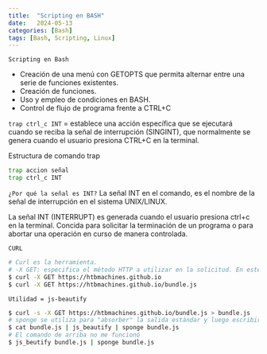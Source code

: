 ```yaml
---
title:  "Scripting en BASH"
date:   2024-05-13
categories: [Bash]
tags: [Bash, Scripting, Linux]
---
```

`Scripting en Bash`

* Creación de una menú con GETOPTS que permita alternar entre una serie de funciones existentes.
* Creación de funciones.
* Uso y empleo de condiciones en BASH.
* Control de flujo de programa frente a CTRL+C

`trap ctrl_c INT` = establece una acción específica que se ejecutará cuando se reciba la señal de interrupción (SINGINT), que normalmente se genera cuando el usuario presiona CTRL+C en la terminal. 

Estructura de comando trap
``` bash
trap accion señal
trap ctrl_c INT
``` 

`¿Por qué la señal es INT?`
La señal INT en el comando, es el nombre de la señal de interrupción en el sistema UNIX/LINUX. 

La señal INT (INTERRUPT) es generada cuando el usuario presiona ctrl+c en la terminal. Concida para solicitar la terminación de un programa o para abortar una operación en curso de manera controlada. 


`CURL`
``` bash
# Curl es la herramienta.
# -X GET: especifica el método HTTP a utilizar en la solicitud. En este caso 'GET' indica que se quiere realizar una solicitud GET.
$ curl -X GET https://htbmachines.github.io
$ curl -X GET https://htbmachines.github.io/bundle.js
``` 

`Utilidad = js-beautify`

```bash
$ curl -s -X GET https://htbmachines.github.io/bundle.js > bundle.js
# sponge se utiliza para "absorber" la salida estándar y luego escribirla en un archivo una vez que la entrada estándar ha terminado de leerse. Esto puede ser especialmente útil cuando se necesita modificar un archivo y luego guardar los cambios en el mismo archivo
$ cat bundle.js | js_beautify | sponge bundle.js
# El comando de arriba no me funcionó
$ js_beutify bundle.js | sponge bundle.js

```